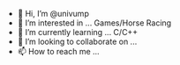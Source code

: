 - 👋 Hi, I’m @univump
- 👀 I’m interested in ... Games/Horse Racing
- 🌱 I’m currently learning ... C/C++
- 💞️ I’m looking to collaborate on ...
- 📫 How to reach me ...

<!---
univump/univump is a ✨ special ✨ repository because its `README.md` (this file) appears on your GitHub profile.
You can click the Preview link to take a look at your changes.
--->
